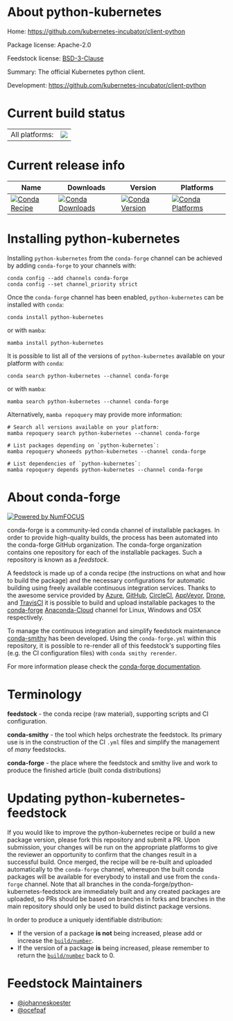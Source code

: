 About python-kubernetes
=======================

Home: https://github.com/kubernetes-incubator/client-python

Package license: Apache-2.0

Feedstock license: [BSD-3-Clause](https://github.com/conda-forge/python-kubernetes-feedstock/blob/main/LICENSE.txt)

Summary: The official Kubernetes python client.

Development: https://github.com/kubernetes-incubator/client-python

Current build status
====================


<table><tr><td>All platforms:</td>
    <td>
      <a href="https://dev.azure.com/conda-forge/feedstock-builds/_build/latest?definitionId=5196&branchName=main">
        <img src="https://dev.azure.com/conda-forge/feedstock-builds/_apis/build/status/python-kubernetes-feedstock?branchName=main">
      </a>
    </td>
  </tr>
</table>

Current release info
====================

| Name | Downloads | Version | Platforms |
| --- | --- | --- | --- |
| [![Conda Recipe](https://img.shields.io/badge/recipe-python--kubernetes-green.svg)](https://anaconda.org/conda-forge/python-kubernetes) | [![Conda Downloads](https://img.shields.io/conda/dn/conda-forge/python-kubernetes.svg)](https://anaconda.org/conda-forge/python-kubernetes) | [![Conda Version](https://img.shields.io/conda/vn/conda-forge/python-kubernetes.svg)](https://anaconda.org/conda-forge/python-kubernetes) | [![Conda Platforms](https://img.shields.io/conda/pn/conda-forge/python-kubernetes.svg)](https://anaconda.org/conda-forge/python-kubernetes) |

Installing python-kubernetes
============================

Installing `python-kubernetes` from the `conda-forge` channel can be achieved by adding `conda-forge` to your channels with:

```
conda config --add channels conda-forge
conda config --set channel_priority strict
```

Once the `conda-forge` channel has been enabled, `python-kubernetes` can be installed with `conda`:

```
conda install python-kubernetes
```

or with `mamba`:

```
mamba install python-kubernetes
```

It is possible to list all of the versions of `python-kubernetes` available on your platform with `conda`:

```
conda search python-kubernetes --channel conda-forge
```

or with `mamba`:

```
mamba search python-kubernetes --channel conda-forge
```

Alternatively, `mamba repoquery` may provide more information:

```
# Search all versions available on your platform:
mamba repoquery search python-kubernetes --channel conda-forge

# List packages depending on `python-kubernetes`:
mamba repoquery whoneeds python-kubernetes --channel conda-forge

# List dependencies of `python-kubernetes`:
mamba repoquery depends python-kubernetes --channel conda-forge
```


About conda-forge
=================

[![Powered by
NumFOCUS](https://img.shields.io/badge/powered%20by-NumFOCUS-orange.svg?style=flat&colorA=E1523D&colorB=007D8A)](https://numfocus.org)

conda-forge is a community-led conda channel of installable packages.
In order to provide high-quality builds, the process has been automated into the
conda-forge GitHub organization. The conda-forge organization contains one repository
for each of the installable packages. Such a repository is known as a *feedstock*.

A feedstock is made up of a conda recipe (the instructions on what and how to build
the package) and the necessary configurations for automatic building using freely
available continuous integration services. Thanks to the awesome service provided by
[Azure](https://azure.microsoft.com/en-us/services/devops/), [GitHub](https://github.com/),
[CircleCI](https://circleci.com/), [AppVeyor](https://www.appveyor.com/),
[Drone](https://cloud.drone.io/welcome), and [TravisCI](https://travis-ci.com/)
it is possible to build and upload installable packages to the
[conda-forge](https://anaconda.org/conda-forge) [Anaconda-Cloud](https://anaconda.org/)
channel for Linux, Windows and OSX respectively.

To manage the continuous integration and simplify feedstock maintenance
[conda-smithy](https://github.com/conda-forge/conda-smithy) has been developed.
Using the ``conda-forge.yml`` within this repository, it is possible to re-render all of
this feedstock's supporting files (e.g. the CI configuration files) with ``conda smithy rerender``.

For more information please check the [conda-forge documentation](https://conda-forge.org/docs/).

Terminology
===========

**feedstock** - the conda recipe (raw material), supporting scripts and CI configuration.

**conda-smithy** - the tool which helps orchestrate the feedstock.
                   Its primary use is in the construction of the CI ``.yml`` files
                   and simplify the management of *many* feedstocks.

**conda-forge** - the place where the feedstock and smithy live and work to
                  produce the finished article (built conda distributions)


Updating python-kubernetes-feedstock
====================================

If you would like to improve the python-kubernetes recipe or build a new
package version, please fork this repository and submit a PR. Upon submission,
your changes will be run on the appropriate platforms to give the reviewer an
opportunity to confirm that the changes result in a successful build. Once
merged, the recipe will be re-built and uploaded automatically to the
`conda-forge` channel, whereupon the built conda packages will be available for
everybody to install and use from the `conda-forge` channel.
Note that all branches in the conda-forge/python-kubernetes-feedstock are
immediately built and any created packages are uploaded, so PRs should be based
on branches in forks and branches in the main repository should only be used to
build distinct package versions.

In order to produce a uniquely identifiable distribution:
 * If the version of a package **is not** being increased, please add or increase
   the [``build/number``](https://docs.conda.io/projects/conda-build/en/latest/resources/define-metadata.html#build-number-and-string).
 * If the version of a package **is** being increased, please remember to return
   the [``build/number``](https://docs.conda.io/projects/conda-build/en/latest/resources/define-metadata.html#build-number-and-string)
   back to 0.

Feedstock Maintainers
=====================

* [@johanneskoester](https://github.com/johanneskoester/)
* [@ocefpaf](https://github.com/ocefpaf/)

